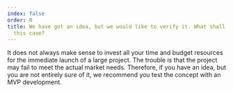 ```yaml
---
index: false
order: 0
title: We have got an idea, but we would like to verify it. What shall we do in
  this case?
---
```

It does not always make sense to invest all your time and budget resources for the immediate launch of a large project. The trouble is that the project may fail to meet the actual market needs. Therefore, if you have an idea, but you are not entirely sure of it, we recommend you test the concept with an MVP development.